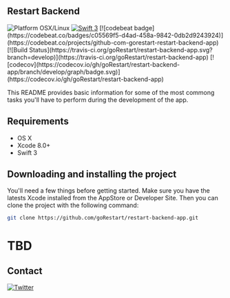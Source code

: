 Restart Backend
------------------------

<img src="https://img.shields.io/badge/platform-osx%2Flinux-red.svg?style=flat" alt="Platform OSX/Linux" />
<a href="https://developer.apple.com/swift"><img src="https://img.shields.io/badge/Swift-3.0-orange.svg?style=flat" alt="Swift 3" /></a>
[![codebeat badge](https://codebeat.co/badges/c05569f5-d4ad-458a-9842-0db2d9243924)](https://codebeat.co/projects/github-com-gorestart-restart-backend-app)
[![Build Status](https://travis-ci.org/goRestart/restart-backend-app.svg?branch=develop)](https://travis-ci.org/goRestart/restart-backend-app)
[![codecov](https://codecov.io/gh/goRestart/restart-backend-app/branch/develop/graph/badge.svg)](https://codecov.io/gh/goRestart/restart-backend-app)

This README provides basic information for some of the most commong tasks you'll have to perform during the development of the app.


## Requirements

* OS X
* Xcode 8.0+
* Swift 3

## Downloading and installing the project

You'll need a few things before getting started. Make sure you have the latests Xcode installed from the AppStore or Developer Site. Then you can clone the project with the following command:

```bash
git clone https://github.com/goRestart/restart-backend-app.git
```

# TBD

## Contact

[![Twitter](https://img.shields.io/badge/twitter-@skyweb07-red.svg?style=flat)](https://twitter.com/skyweb07)


